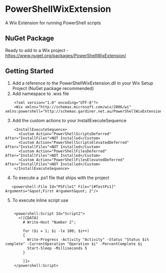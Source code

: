 PowerShellWixExtension
======================

A Wix Extension for running PowerShell scripts

NuGet Package
-------------
Ready to add to a Wix project - https://www.nuget.org/packages/PowerShellWixExtension/

Getting Started
---------------
1. Add a reference to the PowerShellWixExtension.dll in your Wix Setup Project (NuGet package recommended)
2. Add namespace to .wxs file
```
    <?xml version="1.0" encoding="UTF-8"?>
    <Wix xmlns="http://schemas.microsoft.com/wix/2006/wi" xmlns:powershell="http://schemas.gardiner.net.au/PowerShellWixExtensionSchema">
```
3. Add the custom actions to your InstallExecuteSequence
```
    <InstallExecuteSequence>
      <Custom Action="PowerShellScriptsDeferred" After="InstallFiles">NOT Installed</Custom>
      <Custom Action="PowerShellScriptsElevatedDeferred" After="InstallFiles">NOT Installed</Custom>
      <Custom Action="PowerShellFilesDeferred" After="InstallFiles">NOT Installed</Custom>
      <Custom Action="PowerShellFilesElevatedDeferred" After="InstallFiles">NOT Installed</Custom>
    </InstallExecuteSequence>
```
4. To execute a .ps1 file that ships with the project
```
   <powershell:File Id="PSFile1" File="[#TestPs1]" Arguments="&quot;First Argument&quot; 2"/>
```
5. To execute inline script use
```

    <powershell:Script Id="Script2">
      <![CDATA[
        # Write-Host "Number 2";

        for ($i = 1; $i -le 100; $i++) 
        {
          Write-Progress -Activity "Activity" -Status "Status $i% complete" -CurrentOperation "Operation $i" -PercentComplete $i
          Start-Sleep -Milliseconds 5 
        }

        ]]>
    </powershell:Script>
```
